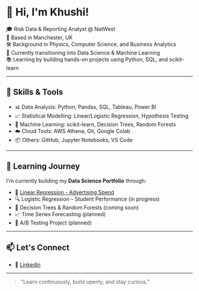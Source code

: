 # 👋 Hi, I'm Khushi!

🎓 Risk Data & Reporting Analyst @ NatWest  
📍 Based in Manchester, UK  
🛠️ Background in Physics, Computer Science, and Business Analytics  
🌱 Currently transitioning into Data Science & Machine Learning  
📚 Learning by building hands-on projects using Python, SQL, and scikit-learn

---

## 🔧 Skills & Tools

- 📊 Data Analysis: Python, Pandas, SQL, Tableau, Power BI  
- 📈 Statistical Modelling: Linear/Logistic Regression, Hypothesis Testing  
- 🤖 Machine Learning: scikit-learn, Decision Trees, Random Forests  
- ☁️ Cloud Tools: AWS Athena, Git, Google Colab  
- 📦 Others: GitHub, Jupyter Notebooks, VS Code

---

## 🧠 Learning Journey

I'm currently building my **Data Science Portfolio** through:

- 📘 [Linear Regression - Advertising Spend](https://github.com/khushi-analytics/linear-regression-ad-sales)  
- 🔍 Logistic Regression – Student Performance (in progress)  
- 🌳 Decision Trees & Random Forests (coming soon)  
- 📈 Time Series Forecasting (planned)  
- 🧪 A/B Testing Project (planned)

---

## 📫 Let's Connect

- 💼 [LinkedIn](https://www.linkedin.com/in/khushi18/)
  
---

> “Learn continuously, build openly, and stay curious.”  
